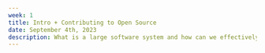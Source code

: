 ```yaml
---
week: 1
title: Intro + Contributing to Open Source
date: September 4th, 2023
description: What is a large software system and how can we effectively contribute to it? What is Software Development / Architecture / Engineering? These will become a guiding question in this course, starting with the fundamentals of contributing to large open-source projects.
---
```

